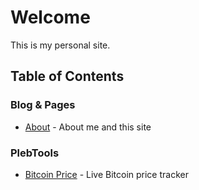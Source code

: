# Welcome

This is my personal site.

## Table of Contents

### Blog & Pages

- [About](about.md) - About me and this site

### PlebTools

- [Bitcoin Price](bitcoin-price.html) - Live Bitcoin price tracker
